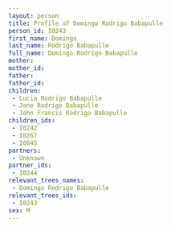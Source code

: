 ```yaml
---
layout: person
title: Profile of Domingo Rodrigo Babapulle
person_id: I0243
first_name: Domingo
last_name: Rodrigo Babapulle
full_name: Domingo Rodrigo Babapulle
mother: 
mother_id: 
father: 
father_id: 
children:
 - Lucia Rodrigo Babapulle
 - Jane Rodrigo Babapulle
 - John Francis Rodrigo Babapulle
children_ids:
 - I0242
 - I0267
 - I0845
partners:
 - Unknown
partner_ids:
 - I0244
relevant_trees_names:
 - Domingo Rodrigo Babapulle
relevant_trees_ids:
 - I0243
sex: M
---
```



